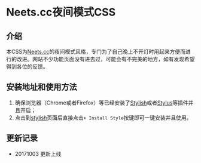 # Neets.cc夜间模式CSS	

## 介绍

本CSS为[Neets.cc](http://neets.cc/)的夜间模式风格，专门为了自己晚上不开灯时用起来方便而进行的改进。网站不少功能页面没有进去过，可能会有不完美的地方，如有发现希望得到各位的反馈。



## 安装地址和使用方法

1. 确保浏览器（Chrome或者Firefox）等已经安装了[Stylish](https://chrome.google.com/webstore/detail/stylish-custom-themes-for/fjnbnpbmkenffdnngjfgmeleoegfcffe?utm_source=chrome-ntp-icon)或者[Stylus](https://chrome.google.com/webstore/detail/stylus/clngdbkpkpeebahjckkjfobafhncgmne?utm_source=chrome-ntp-icon)等插件并且开启；
2. 点击到[stylish](https://userstyles.org/styles/149089/neets-cc)页面后直接点击`⬇ Install Style`按键即可一键安装并且使用。



## 更新记录

- 20171003 更新上线